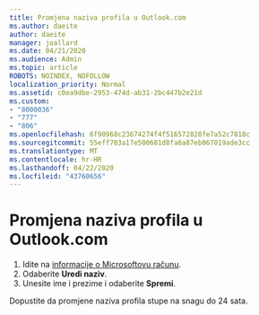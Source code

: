 ```yaml
---
title: Promjena naziva profila u Outlook.com
ms.author: daeite
author: daeite
manager: joallard
ms.date: 04/21/2020
ms.audience: Admin
ms.topic: article
ROBOTS: NOINDEX, NOFOLLOW
localization_priority: Normal
ms.assetid: c0ea9dbe-2953-474d-ab31-2bc447b2e21d
ms.custom:
- "8000036"
- "777"
- "806"
ms.openlocfilehash: 6f90968c23674274f4f516572828fe7a52c7818c
ms.sourcegitcommit: 55eff703a17e500681d8fa6a87eb067019ade3cc
ms.translationtype: MT
ms.contentlocale: hr-HR
ms.lasthandoff: 04/22/2020
ms.locfileid: "43760656"
---
```

# <a name="change-your-profile-name-in-outlookcom"></a>Promjena naziva profila u Outlook.com

1. Idite na [informacije o Microsoftovu računu](https://go.microsoft.com/fwlink/p/?linkid=860841).
2. Odaberite **Uredi naziv**.
3. Unesite ime i prezime i odaberite **Spremi**.

Dopustite da promjene naziva profila stupe na snagu do 24 sata.